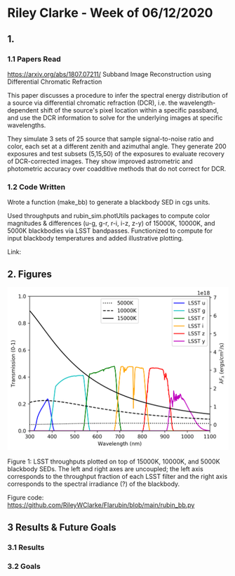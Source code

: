 # Riley Clarke - Week of 06/12/2020

## 1. 

### 1.1 Papers Read
<https://arxiv.org/abs/1807.07211/> Subband Image Reconstruction using Differential Chromatic Refraction

This paper discusses a procedure to infer the spectral energy distribution of a source via differential chromatic refraction (DCR), i.e. the wavelength-dependent shift of the source's pixel location within a specific passband, and use the DCR information to solve for the underlying images at specific wavelengths.

They simulate 3 sets of 25 source that sample signal-to-noise ratio and color, each set at a different zenith and azimuthal angle. They generate 200 exposures and test subsets (5,15,50) of the exposures to evaluate recovery of DCR-corrected images. They show improved astrometric and photometric accuracy over coadditive methods that do not correct for DCR. 
### 1.2 Code Written

Wrote a function (make_bb) to generate a blackbody SED in cgs units.

Used throughputs and rubin_sim.photUtils packages to compute color magnitudes & differences (u-g, g-r, r-i, i-z, z-y) of 15000K, 10000K, and 5000K blackbodies via LSST bandpasses. Functionized to compute for input blackbody temperatures and added illustrative plotting.

Link: 

## 2. Figures

![](https://github.com/RileyWClarke/Flarubin/blob/main/Figures/bb_passbands.png?raw=true)

Figure 1:  LSST throughputs plotted on top of 15000K, 10000K, and 5000K blackbody SEDs. The left and right axes are uncoupled; the left axis corresponds to the throughput fraction of each LSST filter and the right axis corresponds to the spectral irradiance (?) of the blackbody.

Figure code: https://github.com/RileyWClarke/Flarubin/blob/main/rubin_bb.py

## 3 Results & Future Goals

### 3.1 Results

### 3.2 Goals

